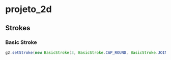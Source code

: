 # projeto_2d


## Strokes

### Basic Stroke
```java
g2.setStroke(new BasicStroke(3, BasicStroke.CAP_ROUND, BasicStroke.JOIN_ROUND)); 
```
